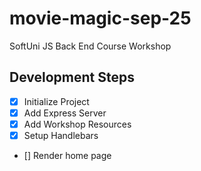 # movie-magic-sep-25

SoftUni JS Back End Course Workshop

## Development Steps

- [x] Initialize Project
- [x] Add Express Server
- [x] Add Workshop Resources
- [x] Setup Handlebars
- [] Render home page
